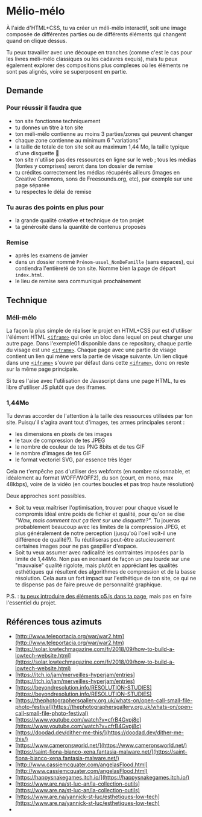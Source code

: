 # Mélio-mélo

À l'aide d'HTML+CSS, tu va créer un méli-mélo interactif, soit une image composée de différentes parties ou de différents éléments qui changent quand on clique dessus.

Tu peux travailler avec une découpe en tranches (comme c'est le cas pour les livres méli-mélo classiques ou les cadavres exquis), mais tu peux également explorer des compositions plus complexes où les éléments ne sont pas alignés, voire se superposent en partie.

## Demande
### Pour réussir il faudra que
- ton site fonctionne techniquement
- tu donnes un titre à ton site
- ton méli-mélo contienne au moins 3 parties/zones qui peuvent changer
- chaque zone contienne au minimum 6 "variations"
- la taille de totale de ton site soit au maximum 1,44 Mo, la taille typique d'une disquette 💾
- ton site n'utilise pas des ressources en ligne sur le web ; tous les médias (fontes y comprises) seront dans ton dossier de remise
- tu crédites correctement les médias récupérés ailleurs (images en Creative Commons, sons de Freesounds.org, etc), par exemple sur une page séparée
- tu respectes le délai de remise

### Tu auras des points en plus pour
- la grande qualité créative et technique de ton projet
- ta générosité dans la quantité de contenus proposés

### Remise
- après les examens de janvier
- dans un dossier nommé `Prénom-usuel_NomDeFamille` (sans espaces), qui contiendra l'entièreté de ton site. Nomme bien la page de départ `index.html`.
- le lieu de remise sera communiqué prochainement

## Technique
### Méli-mélo
La façon la plus simple de réaliser le projet en HTML+CSS pur est d'utiliser l'élément HTML [<`iframe>`](https://developer.mozilla.org/fr/docs/Web/HTML/Element/iframe) qui crée un bloc dans lequel on peut charger une autre page. Dans l'exemple01 disponible dans ce repository, chaque partie du visage est une [<`iframe>`](https://developer.mozilla.org/fr/docs/Web/HTML/Element/iframe). Chaque page avec une partie de visage contient un lien qui mène vers la partie de visage suivante. Un lien cliqué dans une [<`iframe>`](https://developer.mozilla.org/fr/docs/Web/HTML/Element/iframe) s'ouvre par défaut dans cette [<`iframe>`](https://developer.mozilla.org/fr/docs/Web/HTML/Element/iframe), donc on reste sur la même page principale.

Si tu es l'aise avec l'utilisation de Javascript dans une page HTML, tu es libre d'utiliser JS plutôt que des iframes.

### 1,44Mo
Tu devras accorder de l'attention à la taille des ressources utilisées par ton site. Puisqu'il s'agira avant tout d'images, tes armes principales seront :
- les dimensions en pixels de tes images
- le taux de compression de tes JPEG
- le nombre de couleur de tes PNG 8bits et de tes GIF
- le nombre d'images de tes GIF
- le format vectoriel SVG, par essence très léger

Cela ne t'empêche pas d'utiliser des webfonts (en nombre raisonnable, et idéalement au format WOFF/WOFF2), du son (court, en mono, max 48kbps), voire de la vidéo (en courtes boucles et pas trop haute résolution)

Deux approches sont possibles. 

- Soit tu veux maîtriser l'optimisation, trouver pour chaque visuel le compromis idéal entre poids de fichier et qualité, pour qu'on se dise _"Waw, mais comment tout ça tient sur une disquette?"_. Tu joueras probablement beaucoup avec les limites de la compression JPEG, et plus généralement de notre perception (jusqu'où l'oeil voit-il une différence de qualité?). Tu réutiliseras peut-être astucieusement certaines images pour ne pas gaspiller d'espace.
- Soit tu veux assumer avec radicalité les contraintes imposées par la limite de 1,44Mo. Non pas en ironisant de façon un peu lourde sur une "mauvaise" qualité rigolote, mais plutôt en appréciant les qualités esthétiques qui résultent des algorithmes de compression et de la basse résolution. Cela aura un fort impact sur l'esthétique de ton site, ce qui ne te dispense pas de faire preuve de personnalité graphique.

P.S. : [tu peux introduire des éléments p5.js dans ta page](https://github.com/stluc-an/exemplesHTML/tree/master/p5js%2Bhtml), mais pas en faire l'essentiel du projet.

## Références tous azimuts
- [http://www.teleportacia.org/war/war2.htm](http://www.teleportacia.org/war/war2.htm)
- [https://solar.lowtechmagazine.com/fr/2018/09/how-to-build-a-lowtech-website.html](https://solar.lowtechmagazine.com/fr/2018/09/how-to-build-a-lowtech-website.html)
- [https://itch.io/jam/merveilles-hyperjam/entries](https://itch.io/jam/merveilles-hyperjam/entries)
- [https://beyondresolution.info/RESOLUTION-STUDIES](https://beyondresolution.info/RESOLUTION-STUDIES)
- [https://thephotographersgallery.org.uk/whats-on/open-call-small-file-photo-festival](https://thephotographersgallery.org.uk/whats-on/open-call-small-file-photo-festival)
- [https://www.youtube.com/watch?v=cfrB4Gvpj8c](https://www.youtube.com/watch?v=cfrB4Gvpj8c)
- [https://doodad.dev/dither-me-this/](https://doodad.dev/dither-me-this/)
- [https://www.cameronsworld.net/](https://www.cameronsworld.net/)
- [https://saint-fiona-bianco-xena.fantasia-malware.net/](https://saint-fiona-bianco-xena.fantasia-malware.net/)
- [http://www.cassiemcquater.com/angelasFlood.html](http://www.cassiemcquater.com/angelasFlood.html)
- [https://happysnakegames.itch.io/](https://happysnakegames.itch.io/)
- [https://www.are.na/st-luc-an/la-collection-outils](https://www.are.na/st-luc-an/la-collection-outils)
- [https://www.are.na/yannick-st-luc/esthetiques-low-tech](https://www.are.na/yannick-st-luc/esthetiques-low-tech)
- 

